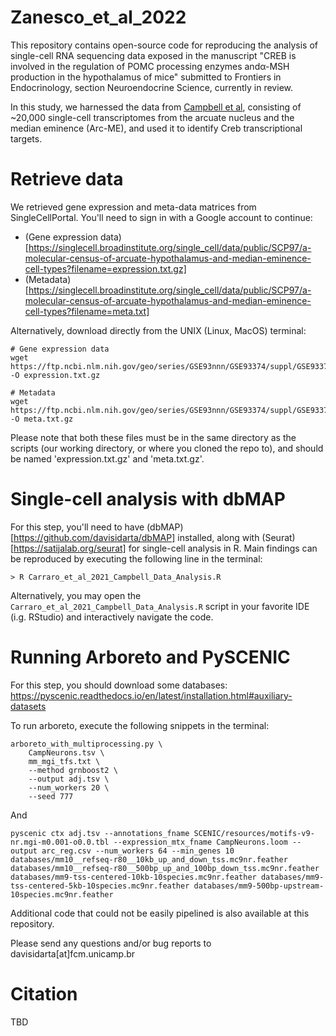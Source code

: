 # Zanesco_et_al_2022
This repository contains open-source code for reproducing the analysis of single-cell RNA sequencing data exposed in the manuscript "CREB is involved in the regulation of POMC processing enzymes andα-MSH production in the hypothalamus of mice" submitted to Frontiers in Endocrinology, section Neuroendocrine Science, currently in review.

In this study, we harnessed the data from [Campbell et al](https://doi.org/10.1038/nn.4495), consisting of ~20,000 single-cell transcriptomes from the arcuate nucleus and the median eminence (Arc-ME), and used it to identify Creb transcriptional targets.

# Retrieve data
  We retrieved gene expression and meta-data matrices from SingleCellPortal. You'll need to sign in with a Google account to continue:
  - (Gene expression data)[https://singlecell.broadinstitute.org/single_cell/data/public/SCP97/a-molecular-census-of-arcuate-hypothalamus-and-median-eminence-cell-types?filename=expression.txt.gz]
  - (Metadata)[https://singlecell.broadinstitute.org/single_cell/data/public/SCP97/a-molecular-census-of-arcuate-hypothalamus-and-median-eminence-cell-types?filename=meta.txt]

  Alternatively, download directly from the UNIX (Linux, MacOS) terminal:
  ```
  # Gene expression data
  wget https://ftp.ncbi.nlm.nih.gov/geo/series/GSE93nnn/GSE93374/suppl/GSE93374_Merged_all_020816_DGE.txt.gz -O expression.txt.gz
  
  # Metadata
  wget https://ftp.ncbi.nlm.nih.gov/geo/series/GSE93nnn/GSE93374/suppl/GSE93374_cell_metadata.txt.gz -O meta.txt.gz
  ```
  
  Please note that both these files must be in the same directory as the scripts (our working directory, or where you cloned the repo to), and should be named 'expression.txt.gz' and 'meta.txt.gz'.

# Single-cell analysis with dbMAP

  For this step, you'll need to have (dbMAP)[https://github.com/davisidarta/dbMAP] installed, along with (Seurat)[https://satijalab.org/seurat] for single-cell analysis in R.
  Main findings can be reproduced by executing the following line in the terminal:
  
  ```
  > R Carraro_et_al_2021_Campbell_Data_Analysis.R
  ```
  Alternatively, you may open the `Carraro_et_al_2021_Campbell_Data_Analysis.R` script in your favorite IDE (i.g. RStudio) and interactively navigate the code.
  
  
# Running Arboreto and PySCENIC

  For this step, you should download some databases: https://pyscenic.readthedocs.io/en/latest/installation.html#auxiliary-datasets
  
  To run arboreto, execute the following snippets in the terminal: 
  
  
```
arboreto_with_multiprocessing.py \
    CampNeurons.tsv \
    mm_mgi_tfs.txt \
    --method grnboost2 \
    --output adj.tsv \
    --num_workers 20 \
    --seed 777
```
    
    
 And
 
 ```
pyscenic ctx adj.tsv --annotations_fname SCENIC/resources/motifs-v9-nr.mgi-m0.001-o0.0.tbl --expression_mtx_fname CampNeurons.loom --output arc_reg.csv --num_workers 64 --min_genes 10  databases/mm10__refseq-r80__10kb_up_and_down_tss.mc9nr.feather databases/mm10__refseq-r80__500bp_up_and_100bp_down_tss.mc9nr.feather databases/mm9-tss-centered-10kb-10species.mc9nr.feather databases/mm9-tss-centered-5kb-10species.mc9nr.feather databases/mm9-500bp-upstream-10species.mc9nr.feather
```

Additional code that could not be easily pipelined is also available at this repository.


Please send any questions and/or bug reports to davisidarta[at]fcm.unicamp.br


# Citation

TBD
